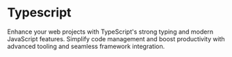 # Typescript
Enhance your web projects with TypeScript's strong typing and modern JavaScript features. Simplify code management and boost productivity with advanced tooling and seamless framework integration.
